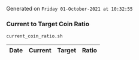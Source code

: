 Generated on `Friday 01-October-2021 at 10:32:55`

### Current to Target Coin Ratio
`current_coin_ratio.sh`

Date|Current|Target|Ratio
---|---|---|---
